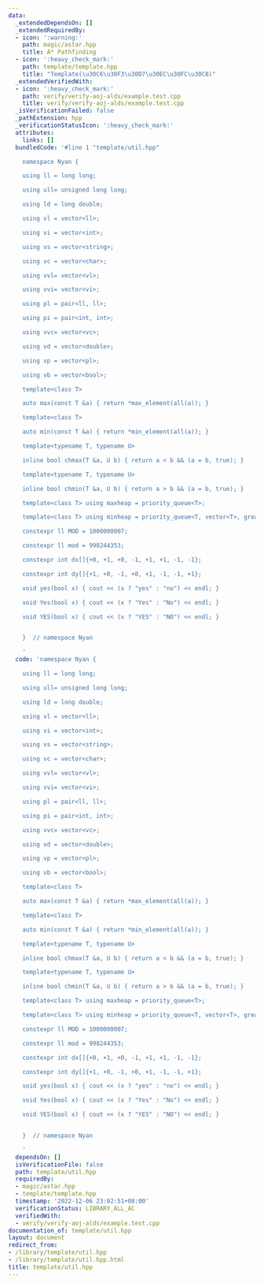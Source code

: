 ```yaml
---
data:
  _extendedDependsOn: []
  _extendedRequiredBy:
  - icon: ':warning:'
    path: magic/astar.hpp
    title: A* Pathfinding
  - icon: ':heavy_check_mark:'
    path: template/template.hpp
    title: "Template(\u30C6\u30F3\u30D7\u30EC\u30FC\u30C8)"
  _extendedVerifiedWith:
  - icon: ':heavy_check_mark:'
    path: verify/verify-aoj-alds/example.test.cpp
    title: verify/verify-aoj-alds/example.test.cpp
  _isVerificationFailed: false
  _pathExtension: hpp
  _verificationStatusIcon: ':heavy_check_mark:'
  attributes:
    links: []
  bundledCode: '#line 1 "template/util.hpp"

    namespace Nyan {

    using ll = long long;

    using ull= unsigned long long;

    using ld = long double;

    using vl = vector<ll>;

    using vi = vector<int>;

    using vs = vector<string>;

    using vc = vector<char>;

    using vvl= vector<vl>;

    using vvi= vector<vi>;

    using pl = pair<ll, ll>;

    using pi = pair<int, int>;

    using vvc= vector<vc>;

    using vd = vector<double>;

    using vp = vector<pl>;

    using vb = vector<bool>;

    template<class T>

    auto max(const T &a) { return *max_element(all(a)); }

    template<class T>

    auto min(const T &a) { return *min_element(all(a)); }

    template<typename T, typename U>

    inline bool chmax(T &a, U b) { return a < b && (a = b, true); }

    template<typename T, typename U>

    inline bool chmin(T &a, U b) { return a > b && (a = b, true); }

    template<class T> using maxheap = priority_queue<T>;

    template<class T> using minheap = priority_queue<T, vector<T>, greater<T>>;

    constexpr ll MOD = 1000000007;

    constexpr ll mod = 998244353;

    constexpr int dx[]{+0, +1, +0, -1, +1, +1, -1, -1};

    constexpr int dy[]{+1, +0, -1, +0, +1, -1, -1, +1};

    void yes(bool x) { cout << (x ? "yes" : "no") << endl; }

    void Yes(bool x) { cout << (x ? "Yes" : "No") << endl; }

    void YES(bool x) { cout << (x ? "YES" : "NO") << endl; }


    }  // namespace Nyan

    '
  code: 'namespace Nyan {

    using ll = long long;

    using ull= unsigned long long;

    using ld = long double;

    using vl = vector<ll>;

    using vi = vector<int>;

    using vs = vector<string>;

    using vc = vector<char>;

    using vvl= vector<vl>;

    using vvi= vector<vi>;

    using pl = pair<ll, ll>;

    using pi = pair<int, int>;

    using vvc= vector<vc>;

    using vd = vector<double>;

    using vp = vector<pl>;

    using vb = vector<bool>;

    template<class T>

    auto max(const T &a) { return *max_element(all(a)); }

    template<class T>

    auto min(const T &a) { return *min_element(all(a)); }

    template<typename T, typename U>

    inline bool chmax(T &a, U b) { return a < b && (a = b, true); }

    template<typename T, typename U>

    inline bool chmin(T &a, U b) { return a > b && (a = b, true); }

    template<class T> using maxheap = priority_queue<T>;

    template<class T> using minheap = priority_queue<T, vector<T>, greater<T>>;

    constexpr ll MOD = 1000000007;

    constexpr ll mod = 998244353;

    constexpr int dx[]{+0, +1, +0, -1, +1, +1, -1, -1};

    constexpr int dy[]{+1, +0, -1, +0, +1, -1, -1, +1};

    void yes(bool x) { cout << (x ? "yes" : "no") << endl; }

    void Yes(bool x) { cout << (x ? "Yes" : "No") << endl; }

    void YES(bool x) { cout << (x ? "YES" : "NO") << endl; }


    }  // namespace Nyan

    '
  dependsOn: []
  isVerificationFile: false
  path: template/util.hpp
  requiredBy:
  - magic/astar.hpp
  - template/template.hpp
  timestamp: '2022-12-06 23:02:51+08:00'
  verificationStatus: LIBRARY_ALL_AC
  verifiedWith:
  - verify/verify-aoj-alds/example.test.cpp
documentation_of: template/util.hpp
layout: document
redirect_from:
- /library/template/util.hpp
- /library/template/util.hpp.html
title: template/util.hpp
---
```

